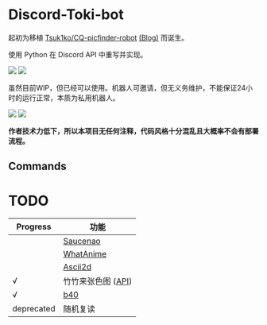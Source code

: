 # Discord-Toki-bot
起初为移植 [Tsuk1ko/CQ-picfinder-robot](https://github.com/Tsuk1ko/CQ-picfinder-robot) [(Blog)](https://moe.best/projects/qq-robot-picfinder.html) 而诞生。

使用 Python 在 Discord API 中重写并实现。

[![](https://img.shields.io/badge/Made%20with-Python%203.8.5-brightgreen)](https://www.python.org/downloads/) [![](https://img.shields.io/badge/lib-disnake-brightgreen)](https://github.com/DisnakeDev/disnake)

虽然目前WIP，但已经可以使用。机器人可邀请，但无义务维护，不能保证24小时的运行正常，本质为私用机器人。

[![](https://img.shields.io/badge/Bot-invite%20link-blue)](https://discordapp.com/api/oauth2/authorize?client_id=687568148354170896&permissions=0&scope=bot) [![](https://img.shields.io/badge/Discord-Support%20server-blue)](https://discord.gg/v92vWwQBY5)

**作者技术力低下，所以本项目无任何注释，代码风格十分混乱且大概率不会有部署流程。**

## Commands

# TODO

| Progress | 功能 |
| ---- | ----  |
| | [Saucenao](https://saucenao.com/) |
| | [WhatAnime](https://trace.moe/) |
| | [Ascii2d](https://ascii2d.net/) |
| √ | 竹竹来张色图 ([API](https://yww.uy/setuapi)) |
| √ | [b40](https://www.diving-fish.com/maimaidx/prober/) |
| deprecated | 随机复读 |
